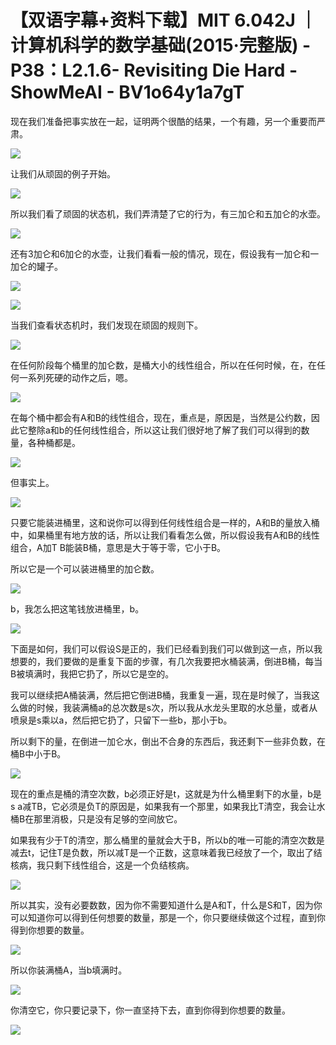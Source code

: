 # 【双语字幕+资料下载】MIT 6.042J ｜ 计算机科学的数学基础(2015·完整版) - P38：L2.1.6- Revisiting Die Hard - ShowMeAI - BV1o64y1a7gT

现在我们准备把事实放在一起，证明两个很酷的结果，一个有趣，另一个重要而严肃。

![](img/8fa6e082e034c961df07f992de17372d_1.png)

让我们从顽固的例子开始。

![](img/8fa6e082e034c961df07f992de17372d_3.png)

所以我们看了顽固的状态机，我们弄清楚了它的行为，有三加仑和五加仑的水壶。

![](img/8fa6e082e034c961df07f992de17372d_5.png)

还有3加仑和6加仑的水壶，让我们看看一般的情况，现在，假设我有一加仑和一加仑的罐子。

![](img/8fa6e082e034c961df07f992de17372d_7.png)

![](img/8fa6e082e034c961df07f992de17372d_8.png)

当我们查看状态机时，我们发现在顽固的规则下。

![](img/8fa6e082e034c961df07f992de17372d_10.png)

在任何阶段每个桶里的加仑数，是桶大小的线性组合，所以在任何时候，在，在任何一系列死硬的动作之后，嗯。

![](img/8fa6e082e034c961df07f992de17372d_12.png)

在每个桶中都会有A和B的线性组合，现在，重点是，原因是，当然是公约数，因此它整除a和b的任何线性组合，所以这让我们很好地了解了我们可以得到的数量，各种桶都是。



![](img/8fa6e082e034c961df07f992de17372d_14.png)

但事实上。

![](img/8fa6e082e034c961df07f992de17372d_16.png)

只要它能装进桶里，这和说你可以得到任何线性组合是一样的，A和B的量放入桶中，如果桶里有地方放的话，所以让我们看看怎么做，所以假设我有A和B的线性组合，A加T B能装B桶，意思是大于等于零，它小于B。

所以它是一个可以装进桶里的加仑数。

![](img/8fa6e082e034c961df07f992de17372d_18.png)

b，我怎么把这笔钱放进桶里，b。

![](img/8fa6e082e034c961df07f992de17372d_20.png)

下面是如何，我们可以假设S是正的，我们已经看到我们可以做到这一点，所以我想要的，我们要做的是重复下面的步骤，有几次我要把水桶装满，倒进B桶，每当B被填满时，我把它扔了，所以它是空的。

我可以继续把A桶装满，然后把它倒进B桶，我重复一遍，现在是时候了，当我这么做的时候，我装满桶a的总次数是s次，所以我从水龙头里取的水总量，或者从喷泉是s乘以a，然后把它扔了，只留下一些b，那小于b。

所以剩下的量，在倒进一加仑水，倒出不合身的东西后，我还剩下一些非负数，在桶B中小于B。

![](img/8fa6e082e034c961df07f992de17372d_22.png)

现在的重点是桶的清空次数，b必须正好是t，这就是为什么桶里剩下的水量，b是s a减TB，它必须是负T的原因是，如果我有一个那里，如果我比T清空，我会让水桶B在那里消极，只是没有足够的空间放它。

如果我有少于T的清空，那么桶里的量就会大于B，所以b的唯一可能的清空次数是减去t，记住T是负数，所以减T是一个正数，这意味着我已经放了一个，取出了结核病，我只剩下线性组合，这是一个负结核病。



![](img/8fa6e082e034c961df07f992de17372d_24.png)

所以其实，没有必要数数，因为你不需要知道什么是A和T，什么是S和T，因为你可以知道你可以得到任何想要的数量，那是一个，你只要继续做这个过程，直到你得到你想要的数量。



![](img/8fa6e082e034c961df07f992de17372d_26.png)

所以你装满桶A，当b填满时。

![](img/8fa6e082e034c961df07f992de17372d_28.png)

你清空它，你只要记录下，你一直坚持下去，直到你得到你想要的数量。

![](img/8fa6e082e034c961df07f992de17372d_30.png)
